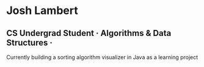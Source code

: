 # Josh Lambert

## CS Undergrad Student · Algorithms & Data Structures · 
Currently building a sorting algorithm visualizer in Java as a learning project
